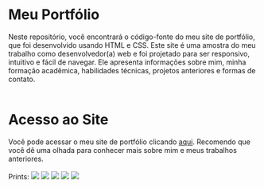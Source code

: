 <h1>Meu Portfólio</h1>

Neste repositório, você encontrará o código-fonte do meu site de portfólio, que foi desenvolvido usando HTML e CSS. Este site é uma amostra do meu trabalho como desenvolvedor(a) web e foi projetado para ser responsivo, intuitivo e fácil de navegar. Ele apresenta informações sobre mim, minha formação acadêmica, habilidades técnicas, projetos anteriores e formas de contato.
<br>
<br>
<h1>Acesso ao Site</h1>
Você pode acessar o meu site de portfólio clicando <a href="https://victorbreno.dev/">aqui</a>. Recomendo que você dê uma olhada para conhecer mais sobre mim e meus trabalhos anteriores.
<br>
<br>
Prints: 
<img src="https://user-images.githubusercontent.com/87786280/234132099-103d901c-27b6-4c33-aab2-2bfc62e607a8.png"/>
<img src="https://user-images.githubusercontent.com/87786280/234132161-e137eedd-cd1b-427f-947f-6038e85b57de.png"/>
<img src="https://user-images.githubusercontent.com/87786280/234132191-f3f67f15-c5f0-4c4f-a8ad-f4ce9680f1aa.png"/>
<img src="https://user-images.githubusercontent.com/87786280/234132228-5fb7a261-be11-400d-a459-68164100946b.png"/>
<img src="https://user-images.githubusercontent.com/87786280/234132266-da6be23c-582c-49a4-858f-b49b43b252ac.png"/>

